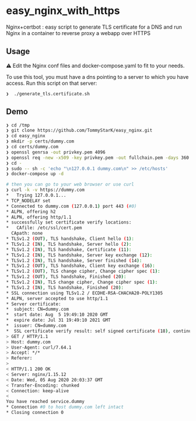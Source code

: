 # easy_nginx_with_https
Nginx+certbot : easy script to generate TLS certificate for a DNS and run Nginx in a container to reverse proxy a webapp over HTTPS

## Usage

:warning: Edit the Nginx conf files and docker-compose.yaml to fit to your needs.

To use this tool, you must have a dns pointing to a server to which you have access.
Run this script on that server:

```
❯  ./generate_tls.certificate.sh
```

## Demo

```bash
❯ cd /tmp
❯ git clone https://github.com/TommyStarK/easy_nginx.git
❯ cd easy_nginx
❯ mkdir -p certs/dummy.com
❯ cd certs/dummy.com
❯ openssl genrsa -out privkey.pem 4096
❯ openssl req -new -x509 -key privkey.pem -out fullchain.pem -days 360 -subj /CN=dummy.com
❯ cd -
❯ sudo -- sh -c 'echo "\n127.0.0.1 dummy.com\n" >> /etc/hosts'
❯ docker-compose up -d

# then you can go to your web browser or use curl
❯ curl -k -v https://dummy.com
*   Trying 127.0.0.1...
* TCP_NODELAY set
* Connected to dummy.com (127.0.0.1) port 443 (#0)
* ALPN, offering h2
* ALPN, offering http/1.1
* successfully set certificate verify locations:
*   CAfile: /etc/ssl/cert.pem
  CApath: none
* TLSv1.2 (OUT), TLS handshake, Client hello (1):
* TLSv1.2 (IN), TLS handshake, Server hello (2):
* TLSv1.2 (IN), TLS handshake, Certificate (11):
* TLSv1.2 (IN), TLS handshake, Server key exchange (12):
* TLSv1.2 (IN), TLS handshake, Server finished (14):
* TLSv1.2 (OUT), TLS handshake, Client key exchange (16):
* TLSv1.2 (OUT), TLS change cipher, Change cipher spec (1):
* TLSv1.2 (OUT), TLS handshake, Finished (20):
* TLSv1.2 (IN), TLS change cipher, Change cipher spec (1):
* TLSv1.2 (IN), TLS handshake, Finished (20):
* SSL connection using TLSv1.2 / ECDHE-RSA-CHACHA20-POLY1305
* ALPN, server accepted to use http/1.1
* Server certificate:
*  subject: CN=dummy.com
*  start date: Aug  5 19:49:10 2020 GMT
*  expire date: Jul 31 19:49:10 2021 GMT
*  issuer: CN=dummy.com
*  SSL certificate verify result: self signed certificate (18), continuing anyway.
> GET / HTTP/1.1
> Host: dummy.com
> User-Agent: curl/7.64.1
> Accept: */*
> Referer:
>
< HTTP/1.1 200 OK
< Server: nginx/1.15.12
< Date: Wed, 05 Aug 2020 20:03:37 GMT
< Transfer-Encoding: chunked
< Connection: keep-alive
<
You have reached service.dummy
* Connection #0 to host dummy.com left intact
* Closing connection 0
```
